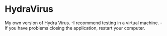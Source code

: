 # HydraVirus
My own version of Hydra Virus.
-I recommend testing in a virtual machine.
-If you have problems closing the application, restart your computer.
